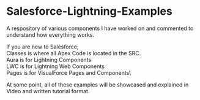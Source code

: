 # Salesforce-Lightning-Examples
A respository of various components I have worked on and commented to understand how everything works.

If you are new to Salesforce;\
Classes is where all Apex Code is located in the SRC.\
Aura is for Lightning Components\
LWC is for Lightning Web Components\
Pages is for VisualForce Pages and Components\

At some point, all of these examples will be showcased and explained in Video and written tutorial format.
